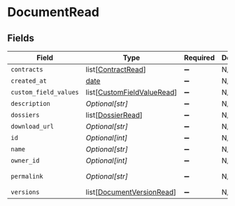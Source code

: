 # DocumentRead


## Fields

| Field                                                                     | Type                                                                      | Required                                                                  | Description                                                               | Example                                                                   |
| ------------------------------------------------------------------------- | ------------------------------------------------------------------------- | ------------------------------------------------------------------------- | ------------------------------------------------------------------------- | ------------------------------------------------------------------------- |
| `contracts`                                                               | list[[ContractRead](../../models/shared/contractread.md)]                 | :heavy_minus_sign:                                                        | N/A                                                                       |                                                                           |
| `created_at`                                                              | [date](https://docs.python.org/3/library/datetime.html#date-objects)      | :heavy_minus_sign:                                                        | N/A                                                                       |                                                                           |
| `custom_field_values`                                                     | list[[CustomFieldValueRead](../../models/shared/customfieldvalueread.md)] | :heavy_minus_sign:                                                        | N/A                                                                       |                                                                           |
| `description`                                                             | *Optional[str]*                                                           | :heavy_minus_sign:                                                        | N/A                                                                       | This document was uploaded to Contractify.                                |
| `dossiers`                                                                | list[[DossierRead](../../models/shared/dossierread.md)]                   | :heavy_minus_sign:                                                        | N/A                                                                       |                                                                           |
| `download_url`                                                            | *Optional[str]*                                                           | :heavy_minus_sign:                                                        | N/A                                                                       | https://example.org/download-link-signed                                  |
| `id`                                                                      | *Optional[int]*                                                           | :heavy_minus_sign:                                                        | N/A                                                                       | 1                                                                         |
| `name`                                                                    | *Optional[str]*                                                           | :heavy_minus_sign:                                                        | N/A                                                                       | my-awesome-document.pdf                                                   |
| `owner_id`                                                                | *Optional[int]*                                                           | :heavy_minus_sign:                                                        | N/A                                                                       | 1                                                                         |
| `permalink`                                                               | *Optional[str]*                                                           | :heavy_minus_sign:                                                        | N/A                                                                       | https://app.contractify.io/client/company/company-slug/documents/1        |
| `versions`                                                                | list[[DocumentVersionRead](../../models/shared/documentversionread.md)]   | :heavy_minus_sign:                                                        | N/A                                                                       |                                                                           |